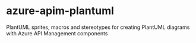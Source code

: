 # azure-apim-plantuml
PlantUML sprites, macros and stereotypes for creating PlantUML diagrams with Azure API Management components
